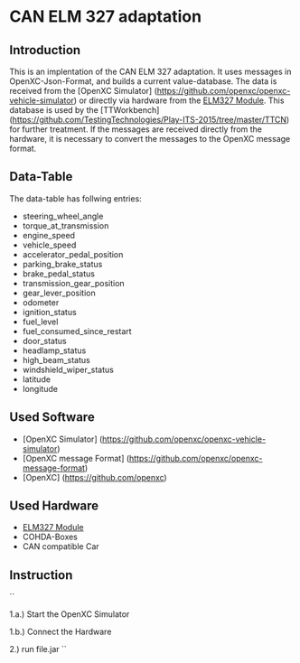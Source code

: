 # CAN ELM 327 adaptation

## Introduction
This is an implentation of the CAN ELM 327 adaptation. It uses messages in OpenXC-Json-Format, and builds a current  value-database. The data is received from the [OpenXC Simulator] (https://github.com/openxc/openxc-vehicle-simulator) or directly via hardware from the [ELM327 Module](http://elmelectronics.com/DSheets/ELM327DS.pdf). This database is used by the [TTWorkbench] (https://github.com/TestingTechnologies/Play-ITS-2015/tree/master/TTCN) for further treatment. If the messages are received directly from the hardware, it is necessary to convert the messages to the OpenXC message format.

## Data-Table
The data-table has follwing entries:

- steering_wheel_angle
- torque_at_transmission
- engine_speed
- vehicle_speed
- accelerator_pedal_position
- parking_brake_status
- brake_pedal_status
- transmission_gear_position
- gear_lever_position
- odometer
- ignition_status
- fuel_level
- fuel_consumed_since_restart
- door_status
- headlamp_status
- high_beam_status
- windshield_wiper_status
- latitude
- longitude

## Used Software
- [OpenXC Simulator] (https://github.com/openxc/openxc-vehicle-simulator)
- [OpenXC message Format] (https://github.com/openxc/openxc-message-format)
- [OpenXC] (https://github.com/openxc)

## Used Hardware
- [ELM327 Module](http://elmelectronics.com/DSheets/ELM327DS.pdf)
- COHDA-Boxes
- CAN compatible Car

## Instruction

``

1.a.) Start the OpenXC Simulator

1.b.) Connect the Hardware

2.) run file.jar
``
